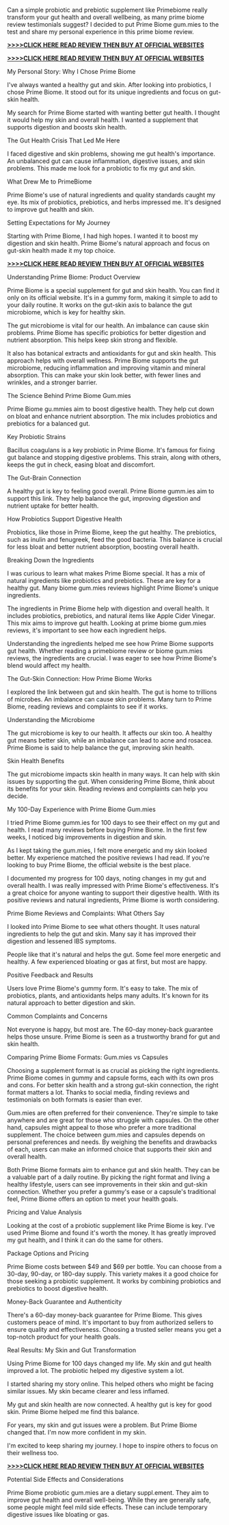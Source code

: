Can a simple probiotic and prebiotic supplement like Primebiome really transform your gut health and overall wellbeing, as many prime biome review testimonials suggest? I decided to put Prime Biome gum.mies to the test and share my personal experience in this prime biome review.


**[>>>>CLICK HERE READ REVIEW THEN BUY AT OFFICIAL WEBSITES​](https://dd26f9x8lro1p01kwcs-j517il.hop.clickbank.net)**


**[>>>>CLICK HERE READ REVIEW THEN BUY AT OFFICIAL WEBSITES​](https://dd26f9x8lro1p01kwcs-j517il.hop.clickbank.net)**




My Personal Story: Why I Chose Prime Biome

I've always wanted a healthy gut and skin. After looking into probiotics, I chose Prime Biome. It stood out for its unique ingredients and focus on gut-skin health.

My search for Prime Biome started with wanting better gut health. I thought it would help my skin and overall health. I wanted a supplement that supports digestion and boosts skin health.

The Gut Health Crisis That Led Me Here

I faced digestive and skin problems, showing me gut health's importance. An unbalanced gut can cause inflammation, digestive issues, and skin problems. This made me look for a probiotic to fix my gut and skin.

What Drew Me to PrimeBiome

Prime Biome's use of natural ingredients and quality standards caught my eye. Its mix of probiotics, prebiotics, and herbs impressed me. It's designed to improve gut health and skin.

Setting Expectations for My Journey

Starting with Prime Biome, I had high hopes. I wanted it to boost my digestion and skin health. Prime Biome's natural approach and focus on gut-skin health made it my top choice.



**[>>>>CLICK HERE READ REVIEW THEN BUY AT OFFICIAL WEBSITES​](https://dd26f9x8lro1p01kwcs-j517il.hop.clickbank.net)**



Understanding Prime Biome: Product Overview

Prime Biome is a special supplement for gut and skin health. You can find it only on its official website. It's in a gummy form, making it simple to add to your daily routine. It works on the gut-skin axis to balance the gut microbiome, which is key for healthy skin.

The gut microbiome is vital for our health. An imbalance can cause skin problems. Prime Biome has specific probiotics for better digestion and nutrient absorption. This helps keep skin strong and flexible.

It also has botanical extracts and antioxidants for gut and skin health. This approach helps with overall wellness. Prime Biome supports the gut microbiome, reducing inflammation and improving vitamin and mineral absorption. This can make your skin look better, with fewer lines and wrinkles, and a stronger barrier.

The Science Behind Prime Biome Gum.mies

Prime Biome gu.mmies aim to boost digestive health. They help cut down on bloat and enhance nutrient absorption. The mix includes probiotics and prebiotics for a balanced gut.

Key Probiotic Strains

Bacillus coagulans is a key probiotic in Prime Biome. It's famous for fixing gut balance and stopping digestive problems. This strain, along with others, keeps the gut in check, easing bloat and discomfort.

The Gut-Brain Connection

A healthy gut is key to feeling good overall. Prime Biome gumm.ies aim to support this link. They help balance the gut, improving digestion and nutrient uptake for better health.

How Probiotics Support Digestive Health

Probiotics, like those in Prime Biome, keep the gut healthy. The prebiotics, such as inulin and fenugreek, feed the good bacteria. This balance is crucial for less bloat and better nutrient absorption, boosting overall health.



Breaking Down the Ingredients

I was curious to learn what makes Prime Biome special. It has a mix of natural ingredients like probiotics and prebiotics. These are key for a healthy gut. Many biome gum.mies reviews highlight Prime Biome's unique ingredients.

The ingredients in Prime Biome help with digestion and overall health. It includes probiotics, prebiotics, and natural items like Apple Cider Vinegar. This mix aims to improve gut health. Looking at prime biome gum.mies reviews, it's important to see how each ingredient helps.

Understanding the ingredients helped me see how Prime Biome supports gut health. Whether reading a primebiome review or biome gum.mies reviews, the ingredients are crucial. I was eager to see how Prime Biome's blend would affect my health.

The Gut-Skin Connection: How Prime Biome Works

I explored the link between gut and skin health. The gut is home to trillions of microbes. An imbalance can cause skin problems. Many turn to Prime Biome, reading reviews and complaints to see if it works.

Understanding the Microbiome

The gut microbiome is key to our health. It affects our skin too. A healthy gut means better skin, while an imbalance can lead to acne and rosacea. Prime Biome is said to help balance the gut, improving skin health.

Skin Health Benefits

The gut microbiome impacts skin health in many ways. It can help with skin issues by supporting the gut. When considering Prime Biome, think about its benefits for your skin. Reading reviews and complaints can help you decide.

My 100-Day Experience with Prime Biome Gum.mies

I tried Prime Biome gumm.ies for 100 days to see their effect on my gut and health. I read many reviews before buying Prime Biome. In the first few weeks, I noticed big improvements in digestion and skin.

As I kept taking the gum.mies, I felt more energetic and my skin looked better. My experience matched the positive reviews I had read. If you're looking to buy Prime Biome, the official website is the best place.

I documented my progress for 100 days, noting changes in my gut and overall health. I was really impressed with Prime Biome's effectiveness. It's a great choice for anyone wanting to support their digestive health. With its positive reviews and natural ingredients, Prime Biome is worth considering.

Prime Biome Reviews and Complaints: What Others Say

I looked into Prime Biome to see what others thought. It uses natural ingredients to help the gut and skin. Many say it has improved their digestion and lessened IBS symptoms.

People like that it's natural and helps the gut. Some feel more energetic and healthy. A few experienced bloating or gas at first, but most are happy.

Positive Feedback and Results

Users love Prime Biome's gummy form. It's easy to take. The mix of probiotics, plants, and antioxidants helps many adults. It's known for its natural approach to better digestion and skin.

Common Complaints and Concerns

Not everyone is happy, but most are. The 60-day money-back guarantee helps those unsure. Prime Biome is seen as a trustworthy brand for gut and skin health.

Comparing Prime Biome Formats: Gum.mies vs Capsules

Choosing a supplement format is as crucial as picking the right ingredients. Prime Biome comes in gummy and capsule forms, each with its own pros and cons. For better skin health and a strong gut-skin connection, the right format matters a lot. Thanks to social media, finding reviews and testimonials on both formats is easier than ever.

Gum.mies are often preferred for their convenience. They're simple to take anywhere and are great for those who struggle with capsules. On the other hand, capsules might appeal to those who prefer a more traditional supplement. The choice between gum.mies and capsules depends on personal preferences and needs. By weighing the benefits and drawbacks of each, users can make an informed choice that supports their skin and overall health.

Both Prime Biome formats aim to enhance gut and skin health. They can be a valuable part of a daily routine. By picking the right format and living a healthy lifestyle, users can see improvements in their skin and gut-skin connection. Whether you prefer a gummy's ease or a capsule's traditional feel, Prime Biome offers an option to meet your health goals.

Pricing and Value Analysis

Looking at the cost of a probiotic supplement like Prime Biome is key. I've used Prime Biome and found it's worth the money. It has greatly improved my gut health, and I think it can do the same for others.

Package Options and Pricing

Prime Biome costs between $49 and $69 per bottle. You can choose from a 30-day, 90-day, or 180-day supply. This variety makes it a good choice for those seeking a probiotic supplement. It works by combining probiotics and prebiotics to boost digestive health.

Money-Back Guarantee and Authenticity

There's a 60-day money-back guarantee for Prime Biome. This gives customers peace of mind. It's important to buy from authorized sellers to ensure quality and effectiveness. Choosing a trusted seller means you get a top-notch product for your health goals.

Real Results: My Skin and Gut Transformation

Using Prime Biome for 100 days changed my life. My skin and gut health improved a lot. The probiotic helped my digestive system a lot.

I started sharing my story online. This helped others who might be facing similar issues. My skin became clearer and less inflamed.

My gut and skin health are now connected. A healthy gut is key for good skin. Prime Biome helped me find this balance.

For years, my skin and gut issues were a problem. But Prime Biome changed that. I'm now more confident in my skin.

I'm excited to keep sharing my journey. I hope to inspire others to focus on their wellness too.



**[>>>>CLICK HERE READ REVIEW THEN BUY AT OFFICIAL WEBSITES​](https://dd26f9x8lro1p01kwcs-j517il.hop.clickbank.net)**



Potential Side Effects and Considerations

Prime Biome probiotic gum.mies are a dietary suppl.ement. They aim to improve gut health and overall well-being. While they are generally safe, some people might feel mild side effects. These can include temporary digestive issues like bloating or gas.​
